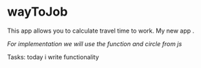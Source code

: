 # wayToJob

This app allows you to calculate travel time to work. 
My new app .

<i>For implementation we will use the function and circle from js</i>

Tasks:
 today i write functionality
